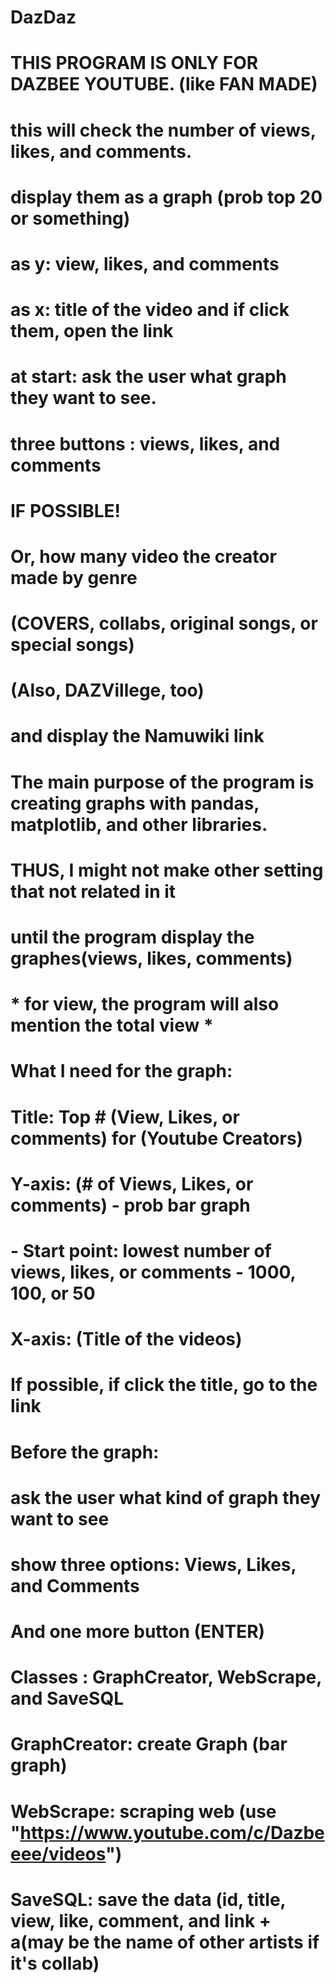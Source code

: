 # DazDaz
# THIS PROGRAM IS ONLY FOR DAZBEE YOUTUBE. (like FAN MADE)

# this will check the number of views, likes, and comments.
# display them as a graph (prob top 20 or something)
# as y: view, likes, and comments
# as x: title of the video and if click them, open the link
# at start: ask the user what graph they want to see.
# three buttons : views, likes, and comments

# IF POSSIBLE!
# Or, how many video the creator made by genre
# (COVERS, collabs, original songs, or special songs)
# (Also, DAZVillege, too)
# and display the Namuwiki link

# The main purpose of the program is creating graphs with pandas, matplotlib, and other libraries.
# THUS, I might not make other setting that not related in it
# until the program display the graphes(views, likes, comments)
# * for view, the program will also mention the total view *

# What I need for the graph:
# Title: Top # (View, Likes, or comments) for (Youtube Creators)
# Y-axis: (# of Views, Likes, or comments) - prob bar graph
#         - Start point: lowest number of views, likes, or comments - 1000, 100, or 50
# X-axis: (Title of the videos)
#         If possible, if click the title, go to the link

# Before the graph:
# ask the user what kind of graph they want to see
# show three options: Views, Likes, and Comments
# And one more button (ENTER)

# Classes : GraphCreator, WebScrape, and SaveSQL
# GraphCreator: create Graph (bar graph)
# WebScrape: scraping web (use "https://www.youtube.com/c/Dazbeeee/videos")
# SaveSQL: save the data (id, title, view, like, comment, and link + a(may be the name of other artists if it's collab)

